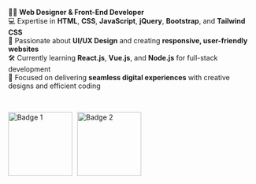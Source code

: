 👨‍💻 **Web Designer & Front-End Developer**  
💻 Expertise in **HTML**, **CSS**, **JavaScript**, **jQuery**, **Bootstrap**, and **Tailwind CSS**  
🎨 Passionate about **UI/UX Design** and creating **responsive, user-friendly websites**  
🛠️ Currently learning **React.js**, **Vue.js**, and **Node.js** for full-stack development  
🚀 Focused on delivering **seamless digital experiences** with creative designs and efficient coding  

<br> <p style="display: flex; gap: 10px;"> <img src="https://media2.dev.to/dynamic/image/width=180,height=,fit=scale-down,gravity=auto,format=auto/https%3A%2F%2Fdev-to-uploads.s3.amazonaws.com%2Fuploads%2Fbadge%2Fbadge_image%2F10%2FVersion2-06.png" alt="Badge 1" width="130" height="130" />  <a href="https://www.credly.com/badges/f7e000ec-9144-4408-9c44-9345985cf449/public_url" target="_blank" title="Artificial Intelligence Fundamentals" style="cursor:pointer"> <img src="https://github.com/user-attachments/assets/dd3fe978-2a14-42a4-9a10-589c166358f7" alt="Badge 2" width="130" height="130" /> </a> </p>

